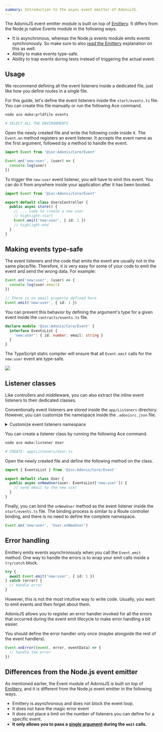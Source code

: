 ```yaml
---
summary: Introduction to the async event emitter of AdonisJS.
---
```


The AdonisJS event emitter module is built on top of [Emittery](https://github.com/sindresorhus/emittery). It differs from the Node.js native Events module in the following ways.

- It is asynchronous, whereas the Node.js events module emits events synchronously. So make sure to also [read the Emittery](https://github.com/sindresorhus/emittery#how-is-this-different-than-the-built-in-eventemitter-in-nodejs) explanation on this as well.
- Ability to make events type-safe.
- Ability to trap events during tests instead of triggering the actual event.

## Usage
We recommend defining all the event listeners inside a dedicated file, just like how you define routes in a single file.

For this guide, let's define the event listeners inside the `start/events.ts` file. You can create this file manually or run the following Ace command.

```sh
node ace make:prldfile events

# SELECT ALL THE ENVIRONMENTS
```

Open the newly created file and write the following code inside it. The `Event.on` method registers an event listener. It accepts the event name as the first argument, followed by a method to handle the event.

```ts
import Event from '@ioc:Adonis/Core/Event'

Event.on('new:user', (user) => {
  console.log(user)
})
```

To trigger the `new:user` event listener, you will have to emit this event. You can do it from anywhere inside your application after it has been booted.

```ts
import Event from '@ioc:Adonis/Core/Event'

export default class UsersController {
  public async store() {
    // ... code to create a new user
    // highlight-start
    Event.emit('new:user', { id: 1 })
    // highlight-end
  }
}
```

## Making events type-safe
The event listeners and the code that emits the event are usually not in the same place/file. Therefore, it is very easy for some of your code to emit the event and send the wrong data. For example:

```ts
Event.on('new:user', (user) => {
  console.log(user.email)
})

// There is no email property defined here
Event.emit('new:user', { id: 1 })
```

You can prevent this behavior by defining the argument's type for a given event inside the `contracts/events.ts` file.

```ts
declare module '@ioc:Adonis/Core/Event' {
  interface EventsList {
    'new:user': { id: number; email: string }
  }
}
```

The TypeScript static compiler will ensure that all `Event.emit` calls for the `new:user` event are type-safe.

![](https://res.cloudinary.com/adonis-js/image/upload/q_auto,f_auto/v1618599912/v5/type-safe-events.jpg)

## Listener classes
Like controllers and middleware, you can also extract the inline event listeners to their dedicated classes.

Conventionally event listeners are stored inside the `app/Listeners` directory. However, you can customize the namespace inside the `.adonisrc.json` file.

<details>
<summary> Customize event listeners namespace </summary>

```json
{
  "namespaces": {
    "eventListeners": "App/CustomDir/Listeners"
  }
}
```

</details>

You can create a listener class by running the following Ace command.

```sh
node ace make:listener User

# CREATE: app/Listeners/User.ts
```

Open the newly created file and define the following method on the class.

```ts
import { EventsList } from '@ioc:Adonis/Core/Event'

export default class User {
  public async onNewUser(user: EventsList['new:user']) {
    // send email to the new user
  }
}
```

Finally, you can bind the `onNewUser` method as the event listener inside the `start/events.ts` file. The binding process is similar to a Route controller binding, and there is no need to define the complete namespace.

```ts
Event.on('new:user', 'User.onNewUser')
```

## Error handling
Emittery emits events asynchronously when you call the `Event.emit` method. One way to handle the errors is to wrap your emit calls inside a `try/catch` block.

```ts
try {
  await Event.emit('new:user', { id: 1 })
} catch (error) {
  // Handle error
}
```

However, this is not the most intuitive way to write code. Usually, you want to emit events and then forget about them.

AdonisJS allows you to register an error handler invoked for all the errors that occurred during the event emit lifecycle to make error handling a bit easier.

You should define the error handler only once (maybe alongside the rest of the event handlers).

```ts
Event.onError((event, error, eventData) => {
  // handle the error
})
```

## Differences from the Node.js event emitter
As mentioned earlier, the Event module of AdonisJS is built on top of [Emittery](https://github.com/sindresorhus/emittery), and it is different from the Node.js event emitter in the following ways.

- Emittery is asynchronous and does not block the event loop.
- It does not have the magic error event
- It does not place a limit on the number of listeners you can define for a specific event.
- **It only allows you to pass a [single argument](https://github.com/sindresorhus/emittery#can-you-support-multiple-arguments-for-emit) during the `emit` calls.**
